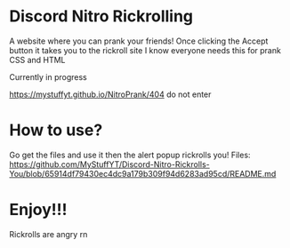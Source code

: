 # Discord Nitro Rickrolling
A website where you can prank your friends! Once clicking the Accept button it takes you to the rickroll site
I know everyone needs this for prank
CSS and HTML

Currently in progress

https://mystuffyt.github.io/NitroPrank/404
do not enter


# How to use?

Go get the files and use it then the alert popup rickrolls you!
Files: https://github.com/MyStuffYT/Discord-Nitro-Rickrolls-You/blob/65914df79430ec4dc9a179b309f94d6283ad95cd/README.md

# Enjoy!!!
Rickrolls are angry rn
